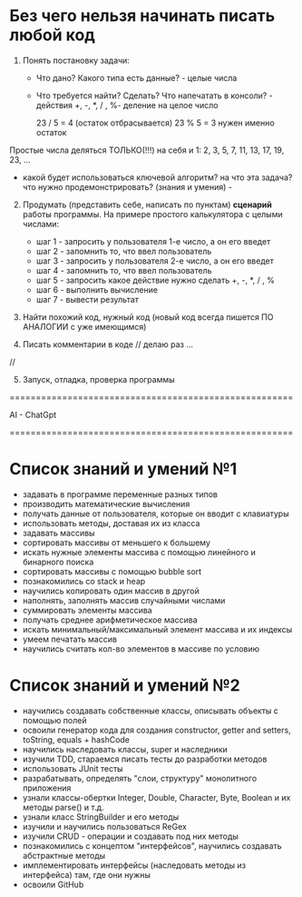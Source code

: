 # Без чего нельзя начинать писать любой код

1. Понять постановку задачи:
   - Что дано? Какого типа есть данные? - целые числа
   - Что требуется найти? Сделать? Что напечатать в консоли? - действия +, -, *, / , %- деление на целое число 

      23 / 5 = 4 (остаток отбрасывается)
      23 % 5 = 3 нужен именно остаток

Простые числа деляться ТОЛЬКО(!!!) на себя и 1:
 2, 3, 5, 7, 11, 13, 17, 19, 23, ... 

  - какой будет использоваться ключевой алгоритм? на что эта задача? что нужно продемонстрировать? (знания и умения) - 

2. Продумать (представить себе, написать по пунктам) **сценарий** работы программы.
На примере простого калькулятора с целыми числами:
   - шаг 1 - запросить у пользователя 1-е число, а он его введет
   - шаг 2 - запомнить то, что ввел пользователь
   - шаг 3 - запросить у пользователя 2-е число, а он его введет
   - шаг 4 - запомнить то, что ввел пользователь
   - шаг 5 - запросить какое действие нужно сделать +, -, *, / , %
   - шаг 6 - выполнить вычисление
   - шаг 7 - вывести результат

3. Найти похожий код, нужный код (новый код всегда пишется ПО АНАЛОГИИ с уже имеющимся)

4. Писать комментарии в коде 
// делаю раз ... 

// 

5. Запуск, отладка, проверка программы

======================================================

AI - ChatGpt

======================================================

# Список знаний и умений №1
- задавать в программе переменные разных типов
- производить математические вычисления
- получать данные от пользователя, которые он вводит с клавиатуры
- использовать методы, доставая их из класса
- задавать массивы
- сортировать массивы от меньшего к большему
- искать нужные элементы массива с помощью линейного и бинарного поиска
- сортировать массивы с помощью bubble sort
- познакомились со stack и heap
- научились копировать один массив в другой
- наполнять, заполнять массив случайными числами
- суммировать элементы массива
- получать среднее арифметическое массива
- искать минимальный/максимальный элемент масcива и их индексы
- умеем печатать массив
- научились считать кол-во элементов в массиве по условию

# Список знаний и умений №2
- научились создавать собственные классы, описывать объекты с помощью полей
- освоили генератор кода для создания constructor, getter and setters, toString, equals + hashCode
- научились наследовать классы, super и наследники
- изучили TDD, стараемся писать тесты до разработки методов
- использовать JUnit тесты
- разрабатывать, определять "слои, структуру" монолитного приложения
- узнали классы-обертки Integer, Double, Character, Byte, Boolean и их методы parse() и т.д.
- узнали класс StringBuilder и его методы
- изучили и научились пользоваться ReGex
- изучили CRUD - операции и создавать под них методы
- познакомились с концептом "интерфейсов", научились создавать абстрактные методы
- имплементировать интерфейсы (наследовать методы из интерфейса) там, где они нужны
- освоили GitHub
